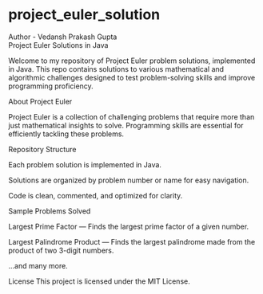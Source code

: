 # project_euler_solution
Author - Vedansh Prakash Gupta
<br>
Project Euler Solutions in Java

Welcome to my repository of Project Euler problem solutions, implemented in Java. This repo contains solutions to various mathematical and algorithmic challenges designed to test problem-solving skills and improve programming proficiency.

About Project Euler

Project Euler
 is a collection of challenging problems that require more than just mathematical insights to solve. Programming skills are essential for efficiently tackling these problems.

Repository Structure

Each problem solution is implemented in Java.

Solutions are organized by problem number or name for easy navigation.

Code is clean, commented, and optimized for clarity.

Sample Problems Solved

Largest Prime Factor — Finds the largest prime factor of a given number.

Largest Palindrome Product — Finds the largest palindrome made from the product of two 3-digit numbers.

...and many more.

License
This project is licensed under the MIT License.
